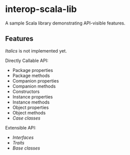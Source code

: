 # interop-scala-lib

A sample Scala library demonstrating API-visible features.

## Features

_Italics_ is not implemented yet.

Directly Callable API:

* Package properties
* Package methods
* Companion properties
* Companion methods
* Constructors
* Instance properties
* Instance methods
* Object properties
* Object methods
* _Case classes_

Extensible API:

* _Interfaces_
* _Traits_
* _Base classes_
